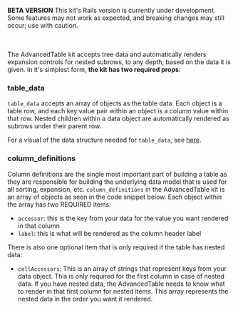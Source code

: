 **BETA VERSION**
This kit's Rails version is currently under development. Some features may not work as expected, and breaking changes may still occur; use with caution.
<br />
<br />
<br />

The AdvancedTable kit accepts tree data and automatically renders expansion controls for nested subrows, to any depth, based on the data it is given. In it's simplest form, __the kit has two required props__: 

### table_data

`table_data` accepts an array of objects as the table data. Each object is a table row, and each key:value pair within an object is a column value within that row. Nested children within a data object are automatically rendered as subrows under their parent row.

For a visual of the data structure needed for `table_data`, see [here](https://github.com/powerhome/playbook/tree/master/playbook/app/pb_kits/playbook/pb_advanced_table#readme).

### column_definitions

Column definitions are the single most important part of building a table as they are responsible for building the underlying data model that is used for all sorting, expansion, etc. `column_definitions` in the AdvancedTable kit is an array of objects as seen in the code snippet below. Each object within the array has two REQUIRED items:

- `accessor`: this is the key from your data for the value you want rendered in that column
- `label`: this is what will be rendered as the column header label

There is also one optional item that is only required if the table has nested data: 

- `cellAccessors`: This is an array of strings that represent keys from your data object. This is only required for the first column in case of nested data. If you have nested data, the AdvancedTable needs to know what to render in that first column for nested items. This array represents the nested data in the order you want it rendered.